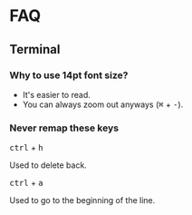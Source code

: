 # FAQ

## Terminal

### Why to use 14pt font size?

- It's easier to read.
- You can always zoom out anyways (<kbd>⌘</kbd> + <kbd>-</kbd>).

### Never remap these keys

<kbd>ctrl</kbd> + <kbd>h</kbd>

Used to delete back.

<kbd>ctrl</kbd> + <kbd>a</kbd>

Used to go to the beginning of the line.
